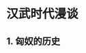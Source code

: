 # 汉武时代漫谈

<MyVideoBoard  seriesName="others" :bvidList="['BV1QA4y1d7xf','BV1dU4y1m7rH']" />

## 1. 匈奴的历史
